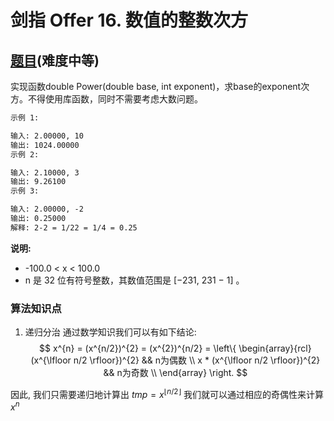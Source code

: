 # 剑指 Offer 16. 数值的整数次方

## [题目](https://leetcode-cn.com/problems/shu-zhi-de-zheng-shu-ci-fang-lcof/)(难度中等)

实现函数double Power(double base, int exponent)，求base的exponent次方。不得使用库函数，同时不需要考虑大数问题。

~~~markdown
示例 1:

输入: 2.00000, 10
输出: 1024.00000
示例 2:

输入: 2.10000, 3
输出: 9.26100
示例 3:

输入: 2.00000, -2
输出: 0.25000
解释: 2-2 = 1/22 = 1/4 = 0.25
~~~

**说明:**
- -100.0 < x < 100.0
- n 是 32 位有符号整数，其数值范围是 [−231, 231 − 1] 。

### 算法知识点
1. 递归分治
通过数学知识我们可以有如下结论:
$$
x^{n} = (x^{n/2})^{2} = (x^{2})^{n/2} = \left\{
    \begin{array}{rcl}
        (x^{\lfloor n/2 \rfloor})^{2} && n为偶数 \\
        x * (x^{\lfloor n/2 \rfloor})^{2} && n为奇数 \\
    \end{array}
\right.
$$

因此, 我们只需要递归地计算出 $tmp = x^{\lfloor n/2 \rfloor}$ 我们就可以通过相应的奇偶性来计算 $x^n$